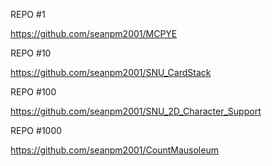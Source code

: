 REPO #1

https://github.com/seanpm2001/MCPYE

REPO #10

https://github.com/seanpm2001/SNU_CardStack

REPO #100

https://github.com/seanpm2001/SNU_2D_Character_Support

REPO #1000

https://github.com/seanpm2001/CountMausoleum

